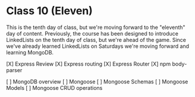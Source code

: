  Class 10 (Eleven)
===================
This is the tenth day of class, but we're moving forward to the "eleventh" day
of content. Previously, the course has been designed to introduce LinkedLists
on the tenth day of class, but we're ahead of the game. Since we've already
learned LinkedLists on Saturdays we're moving forward and learning MongoDB.

[X] Express Review
[X] Express routing
[X] Express Router
[X] npm body-parser

[ ] MongoDB overview
[ ] Mongoose
[ ] Mongoose Schemas
[ ] Mongoose Models
[ ] Mongoose CRUD operations
